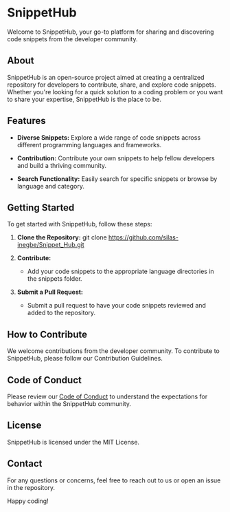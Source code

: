# SnippetHub

Welcome to SnippetHub, your go-to platform for sharing and discovering code snippets from the developer community. 

## About

SnippetHub is an open-source project aimed at creating a centralized repository for developers to contribute, share, and explore code snippets. Whether you're looking for a quick solution to a coding problem or you want to share your expertise, SnippetHub is the place to be.

## Features 

- **Diverse Snippets:** Explore a wide range of code snippets across different programming languages and frameworks.

- **Contribution:** Contribute your own snippets to help fellow developers and build a thriving community. 

- **Search Functionality:** Easily search for specific snippets or browse by language and category.

## Getting Started

To get started with SnippetHub, follow these steps:

1. **Clone the Repository:** git clone https://github.com/silas-inegbe/Snippet_Hub.git

2. **Contribute:**
   - Add your code snippets to the appropriate language directories in the snippets folder.
   
3. **Submit a Pull Request:** 
   - Submit a pull request to have your code snippets reviewed and added to the repository.
   
## How to Contribute 

We welcome contributions from the developer community. To contribute to SnippetHub, please follow our Contribution Guidelines.

## Code of Conduct

Please review our [Code of Conduct](CODE_OF_CONDUCT.md) to understand the expectations for behavior within the SnippetHub community.

## License 

SnippetHub is licensed under the MIT License. 

## Contact

For any questions or concerns, feel free to reach out to us or open an issue in the repository.

Happy coding!
